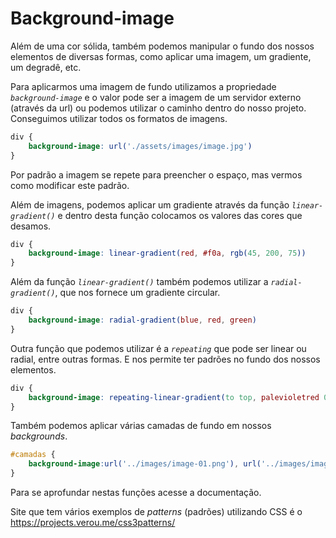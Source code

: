 # Background-image
Além de uma cor sólida, também podemos manipular o fundo dos nossos elementos de diversas formas, como aplicar uma imagem, um gradiente, um degradê, etc.

Para aplicarmos uma imagem de fundo utilizamos a propriedade *`background-image`* e o valor pode ser a imagem de um servidor externo (através da url) ou podemos utilizar o caminho dentro do nosso projeto. Conseguimos utilizar todos os formatos de imagens.
```css
div {
    background-image: url('./assets/images/image.jpg')
}
```
Por padrão a imagem se repete para preencher o espaço, mas vermos como modificar este padrão.

Além de imagens, podemos aplicar um gradiente através da função *`linear-gradient()`* e dentro desta função colocamos os valores das cores que desamos.
```css
div {
    background-image: linear-gradient(red, #f0a, rgb(45, 200, 75))
}
```
Além da função *`linear-gradient()`* também podemos utilizar a *`radial-gradient()`*, que nos fornece um gradiente circular.
```css
div {
    background-image: radial-gradient(blue, red, green)
}
```
Outra função que podemos utilizar é a *`repeating`* que pode ser linear ou radial, entre outras formas. E nos permite ter padrões no fundo dos nossos elementos.
```css
div {
    background-image: repeating-linear-gradient(to top, palevioletred 0 20px, lightpink 20px 40px);
}
```
Também podemos aplicar várias camadas de fundo em nossos *backgrounds*.
```css
#camadas {
    background-image:url('../images/image-01.png'), url('../images/image-02.jpg');
}
```

Para se aprofundar nestas funções acesse a documentação.

Site que tem vários exemplos de *patterns* (padrões) utilizando CSS é o 
https://projects.verou.me/css3patterns/